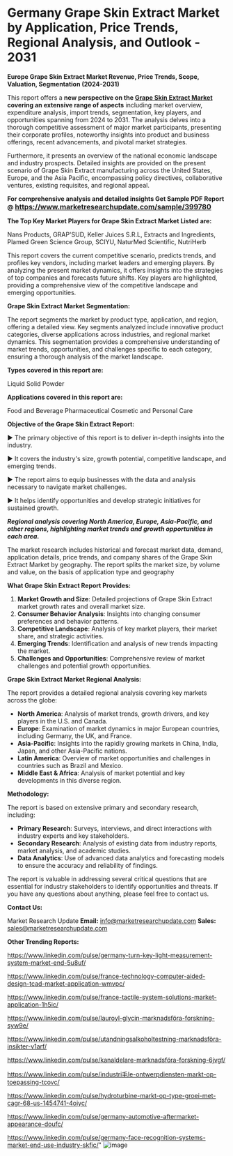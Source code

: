 # Germany Grape Skin Extract Market by Application, Price Trends, Regional Analysis, and Outlook - 2031

<strong>Europe Grape Skin Extract Market Revenue, Price Trends, Scope, Valuation, Segmentation (2024-2031)</strong>

This report offers a <strong>new perspective on the <a href=https://www.marketresearchupdate.com/sample/399780>Grape Skin Extract Market</a> covering an extensive range of aspects</strong> including market overview, expenditure analysis, import trends, segmentation, key players, and opportunities spanning from 2024 to 2031. The analysis delves into a thorough competitive assessment of major market participants, presenting their corporate profiles, noteworthy insights into product and business offerings, recent advancements, and pivotal market strategies.

Furthermore, it presents an overview of the national economic landscape and industry prospects. Detailed insights are provided on the present scenario of Grape Skin Extract manufacturing across the United States, Europe, and the Asia Pacific, encompassing policy directives, collaborative ventures, existing requisites, and regional appeal.

<strong>For comprehensive analysis and detailed insights Get Sample PDF Report @ <a href=https://www.marketresearchupdate.com/sample/399780><font size=3 color=#0000ff>https://www.marketresearchupdate.com/sample/399780</font></a></strong>

<strong>The Top Key Market Players for Grape Skin Extract Market Listed are:</strong>

Nans Products, GRAP&#39;SUD, Keller Juices S.R.L, Extracts and Ingredients, Plamed Green Science Group, SCIYU, NaturMed Scientific, NutriHerb

This report covers the current competitive scenario, predicts trends, and profiles key vendors, including market leaders and emerging players. By analyzing the present market dynamics, it offers insights into the strategies of top companies and forecasts future shifts. Key players are highlighted, providing a comprehensive view of the competitive landscape and emerging opportunities.

<strong>Grape Skin Extract Market Segmentation:</strong>

The report segments the market by product type, application, and region, offering a detailed view. Key segments analyzed include innovative product categories, diverse applications across industries, and regional market dynamics. This segmentation provides a comprehensive understanding of market trends, opportunities, and challenges specific to each category, ensuring a thorough analysis of the market landscape.

<strong>Types covered in this report are:</strong>

Liquid
Solid
Powder

<strong>Applications covered in this report are:</strong>

Food and Beverage
Pharmaceutical
Cosmetic and Personal Care

<strong>Objective of the Grape Skin Extract Report:</strong>

▶ The primary objective of this report is to deliver in-depth insights into the industry.

▶ It covers the industry's size, growth potential, competitive landscape, and emerging trends.

▶ The report aims to equip businesses with the data and analysis necessary to navigate market challenges.

▶ It helps identify opportunities and develop strategic initiatives for sustained growth.

<strong><em>Regional analysis covering North America, Europe, Asia-Pacific, and other regions, highlighting market trends and growth opportunities in each area.</em></strong>

The market research includes historical and forecast market data, demand, application details, price trends, and company shares of the Grape Skin Extract Market by geography. The report splits the market size, by volume and value, on the basis of application type and geography

<strong>What Grape Skin Extract Report Provides:</strong>
<ol>
  <li><strong>Market Growth and Size</strong>: Detailed projections of Grape Skin Extract market growth rates and overall market size.</li>
  <li><strong>Consumer Behavior Analysis</strong>: Insights into changing consumer preferences and behavior patterns.</li>
  <li><strong>Competitive Landscape</strong>: Analysis of key market players, their market share, and strategic activities.</li>
  <li><strong>Emerging Trends</strong>: Identification and analysis of new trends impacting the market.</li>
  <li><strong>Challenges and Opportunities</strong>: Comprehensive review of market challenges and potential growth opportunities.</li>
</ol>

<strong>Grape Skin Extract Market Regional Analysis:</strong>

The report provides a detailed regional analysis covering key markets across the globe:
<ul>
  <li><strong>North America</strong>: Analysis of market trends, growth drivers, and key players in the U.S. and Canada.</li>
  <li><strong>Europe</strong>: Examination of market dynamics in major European countries, including Germany, the UK, and France.</li>
  <li><strong>Asia-Pacific</strong>: Insights into the rapidly growing markets in China, India, Japan, and other Asia-Pacific nations.</li>
  <li><strong>Latin America</strong>: Overview of market opportunities and challenges in countries such as Brazil and Mexico.</li>
  <li><strong>Middle East &amp; Africa</strong>: Analysis of market potential and key developments in this diverse region.</li>
</ul>

<strong>Methodology:</strong>

The report is based on extensive primary and secondary research, including:
<ul>
  <li><strong>Primary Research</strong>: Surveys, interviews, and direct interactions with industry experts and key stakeholders.</li>
  <li><strong>Secondary Research</strong>: Analysis of existing data from industry reports, market analysis, and academic studies.</li>
  <li><strong>Data Analytics</strong>: Use of advanced data analytics and forecasting models to ensure the accuracy and reliability of findings.</li>
</ul>
The report is valuable in addressing several critical questions that are essential for industry stakeholders to identify opportunities and threats. If you have any questions about anything, please feel free to contact us.

<strong>Contact Us:</strong>

Market Research Update
<strong>Email:</strong> info@marketresearchupdate.com
<strong>Sales:</strong> sales@marketresearchupdate.com

<strong>Other Trending Reports:</strong>

<a href=https://www.linkedin.com/pulse/germany-turn-key-light-measurement-system-market-end-5u8uf/>https://www.linkedin.com/pulse/germany-turn-key-light-measurement-system-market-end-5u8uf/</a>

<a href=https://www.linkedin.com/pulse/france-technology-computer-aided-design-tcad-market-application-wmvpc/>https://www.linkedin.com/pulse/france-technology-computer-aided-design-tcad-market-application-wmvpc/</a>

<a href=https://www.linkedin.com/pulse/france-tactile-system-solutions-market-application-1h5ic/>https://www.linkedin.com/pulse/france-tactile-system-solutions-market-application-1h5ic/</a>

<a href=https://www.linkedin.com/pulse/lauroyl-glycin-marknadsföra-forskning-syw9e/>https://www.linkedin.com/pulse/lauroyl-glycin-marknadsföra-forskning-syw9e/</a>

<a href=https://www.linkedin.com/pulse/utandningsalkoholtestning-marknadsföra-insikter-v1arf/>https://www.linkedin.com/pulse/utandningsalkoholtestning-marknadsföra-insikter-v1arf/</a>

<a href=https://www.linkedin.com/pulse/kanaldelare-marknadsföra-forskning-6jvgf/>https://www.linkedin.com/pulse/kanaldelare-marknadsföra-forskning-6jvgf/</a>

<a href=https://www.linkedin.com/pulse/industri毛le-ontwerpdiensten-markt-op-toepassing-tcovc/>https://www.linkedin.com/pulse/industri毛le-ontwerpdiensten-markt-op-toepassing-tcovc/</a>

<a href=https://www.linkedin.com/pulse/hydroturbine-markt-op-type-groei-met-cagr-68-us-1454741-4oiyc/>https://www.linkedin.com/pulse/hydroturbine-markt-op-type-groei-met-cagr-68-us-1454741-4oiyc/</a>

<a href=https://www.linkedin.com/pulse/germany-automotive-aftermarket-appearance-doufc/>https://www.linkedin.com/pulse/germany-automotive-aftermarket-appearance-doufc/</a>

<a href=https://www.linkedin.com/pulse/germany-face-recognition-systems-market-end-use-industry-skfic/>https://www.linkedin.com/pulse/germany-face-recognition-systems-market-end-use-industry-skfic/</a>"
![image](https://github.com/user-attachments/assets/ad1f2721-bf42-4d11-b008-0b1c6fd73f7d)
